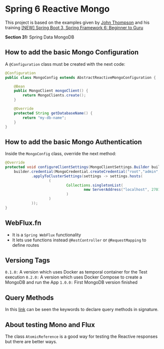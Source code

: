 # Spring 6 Reactive Mongo

This project is based on the examples given by [John Thompson](https://github.com/springframeworkguru) and his training [[NEW] Spring Boot 3, Spring Framework 6: Beginner to Guru](https://www.udemy.com/course/spring-framework-6-beginner-to-guru)

**Section 31:** Spring Data MongoDB

## How to add the basic Mongo Configuration

A `@Configuration` class must be created with the next code:

```java
@Configuration
public class MongoConfig extends AbstractReactiveMongoConfiguration {

    @Bean
    public MongoClient mongoClient() {
        return MongoClients.create();
    }

    @Override
    protected String getDatabaseName() {
        return "my-db-name";
    }
}
```

## How to add the basic Mongo Authentication

Inside the `MongoConfig` class, override the next method:

```java
@Override
protected void configureClientSettings(MongoClientSettings.Builder builder) {
    builder.credential(MongoCredential.createCredential("root","admin", "example".toCharArray()))
            .applyToClusterSettings(settings -> settings.hosts(
                    (
                            Collections.singletonList(
                                    new ServerAddress("localhost", 27017)
                            )
                    )
            ));
}
```

## WebFlux.fn

* It is a `Spring WebFlux` functionality
* It lets use functions instead `@RestController` or `@RequestMapping` to define routes

## Versiong Tags

`0.1.0:` A version which uses Docker as temporal container for the Test execution
`0.2.0:` A version which uses Docker Compose to create a MongoDB and run the App
`1.0.0:` First MongoDB version finished

## Query Methods

In this [link](https://docs.spring.io/spring-data/mongodb/docs/current-SNAPSHOT/reference/html/#mongodb.repositories.queries) can be seen the keywords to declare query methods in signature.

## About testing Mono and Flux

The class `AtomicReference` is a good way for testing the Reactive responses but there are better ways.